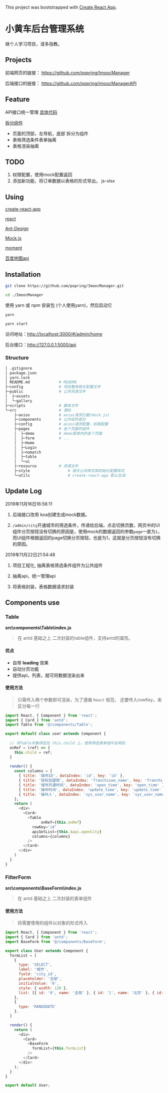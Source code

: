 This project was bootstrapped with [Create React App](https://github.com/facebook/create-react-app).

# 小黄车后台管理系统

继个人学习项目，请多指教。

## Projects

前端网页的链接： https://github.com/popring/ImoocManager 

后端接口的链接： https://github.com/popring/imoocManagerAPI 

## Feature

API接口统一管理 [具体代码](./src/api/index.js)

[拆分组件](#Components)

- 页面的顶部，左导航，底部 拆分为组件
- 表格筛选条件表单抽离 
- 表格渲染抽离

## TODO
1. 权限配置，使用mock配置返回
3. 添加新功能，将订单数据以表格的形式导出。 js-xlsx
## Using

[create-react-app](https://www.npmjs.com/package/create-react-app)

[react](https://zh-hans.reactjs.org/)

[Ant-Design](https://ant.design/)

[Mock.js](http://mockjs.com/)

[moment](https://momentjs.com/)

[百度地图api](http://lbsyun.baidu.com/cms/jsapi/reference/jsapi_reference_3_0.html)

## Installation

```bash
git clone https://github.com/popring/ImoocManager.git

cd ./ImoocManager
```

使用 yarn 或 npm 安装包 (个人使用yarn)，然后启动它

```bash
yarn

yarn start
```

访问地址：[http://localhost:3000/#/admin/home](http://localhost:3000/#/admin/home)

后台接口：http://127.0.0.1:5000/api

### Structure

```bash
│ .gitignore
│ package.json
│ yarn.lock				
│ README.md				# README
├─config				# 项目整体相关配置文件
├─public				# 公共资源文件
│  ├─assets
│  └─gallery
├─scripts				# 脚本文件
└─src					# 源码
    ├─axios				# axios请求拦截(mock.js)
    ├─components		# 公共组件部分
    ├─config			# axios请求配置，权限配置
    ├─pages				# 各个页面的组件
    │  ├─demo			# demo菜单内的各个页面
    │  ├─form			# ...
    │  ├─Home
    │  ├─Login
    │  ├─nomatch
    │  ├─table
    │  └─ui
    ├─resource			# 资源文件
    ├─style					# 相关公共样式和初始化配置样式
    └─utils					# create-react-app 默认生成
```


##  Update Log 
2019年11月16日16:56:11

1. 后端接口改用 koa创建生成mock数据。

2. `/admin/city`开通城市的筛选条件，传递给后端，点击切换页数，网页中的UI组件分页按钮没有切换的原因是，使用mock的数据返回的参数`page`一直为`1`，而UI组件根据返回的page切换分页按钮，也是为1，这就是分页按钮没有切换的原因。

2019年11月22日21:54:48

1. 项目工程化, 抽离表格筛选条件组件为公共组件

2. 抽离api，统一管理api

3. 将表格封装，表格数据请求封装

## Components use

### Table

**src\components\Table\index.js**

> 在 antd 基础之上 二次封装的table组件，支持antd的属性。

#### 优点

- 自带 **loading** 效果
- 自动分页功能
- 提供api，列表，就可将数据渲染出来

#### 使用方法

> 只需传入两个参数即可渲染，为了遵循 `React` 规范， 还要传入rowKey，来区分每一行

```js
import React, { Component } from 'react';
import { Card } from 'antd';
import Table from '@/components/Table';

export default class user extends Component {
	
  // 将Table对象绑定在 this.child 上，使用筛选表单组件会用到
  onRef = (ref) => {
    this.child = ref;
  }
  
  render() {
    const columns = [
      { title: '城市ID', dataIndex: 'id', key: 'id' },
      { title: '授权加盟商', dataIndex: 'franchisee_name', key: 'franchisee_name' },
      { title: '城市开通时间', dataIndex: 'open_time', key: 'open_time' },
      { title: '操作时间', dataIndex: 'update_time', key: 'update_time' },
      { title: '操作人', dataIndex: 'sys_user_name', key: 'sys_user_name' }
    ];
    return (
      <div>
        <Card>
          <Table
      			onRef={this.onRef}
            rowKey='id'
            apiGetList={this.$api.openCity}
            columns={columns}
          />
        </Card>
      </div>
    )
  }
}
```

### FilterForm

**src\components\BaseForm\index.js**

> 在 antd 基础之上 二次封装的表单组件

#### 使用方法

> 将需要使用的组件以对象的形式传入

```js
import React, { Component } from 'react';
import { Card } from 'antd';
import BaseForm from '@/components/BaseForm';

export class User extends Component {
  formList = [
    {
      type: 'SELECT',
      label: '城市',
      field: 'city_id',
      placeholder: '全部',
      initialValue: '0',
      style: { width: 120 },
      list: [{ id: '0', name: '全部' }, { id: '1', name: '北京' }, { id: '2', name: '天津' }, { id: '3', name: '上海' }]
    },
    {
      type: 'RANGEDATE'
    },
  ]

  render() {
    return (
      <div>
        <Card>
          <BaseForm
            formList={this.formList}
          />
        </Card>
      </div>
    );
  }
}

export default User;
```



